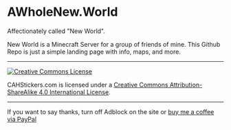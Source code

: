 AWholeNew.World
===========

Affectionately called "New World".

New World is a Minecraft Server for a group of friends of mine. This Github Repo is just a simple landing page with info, maps, and more.

- - -

[![Creative Commons License](https://i.creativecommons.org/l/by-sa/4.0/88x31.png)](http://creativecommons.org/licenses/by-sa/4.0/)

<span xmlns:dct="http://purl.org/dc/terms/" property="dct:title">CAHStickers.com</span> is licensed under a [Creative Commons Attribution-ShareAlike 4.0 International License](http://creativecommons.org/licenses/by-sa/4.0/).

- - -

If you want to say thanks, turn off Adblock on the site or [buy me a coffee via PayPal](https://www.paypal.com/cgi-bin/webscr?cmd=_s-xclick&hosted_button_id=WQY5T8LRS4KKN)

